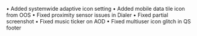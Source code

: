 • Added systemwide adaptive icon setting
• Added mobile data tile icon from OOS
• Fixed proximity sensor issues in Dialer
• Fixed partial screenshot
• Fixed music ticker on AOD
• Fixed multiuser icon glitch in QS footer